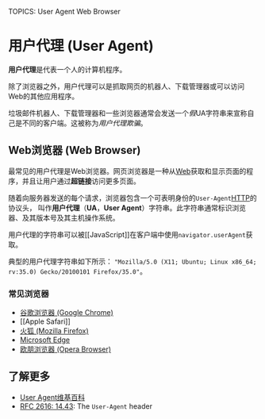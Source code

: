TOPICS: User Agent
        Web Browser

# 用户代理 (User Agent)

**用户代理**是代表一个人的计算机程序。

除了浏览器之外，用户代理可以是抓取网页的机器人、下载管理器或可以访问Web的其他应用程序。

垃圾邮件机器人、下载管理器和一些浏览器通常会发送一个*假*UA字符串来宣称自己是不同的客户端。这被称为*用户代理欺骗*。

## Web浏览器 (Web Browser)

最常见的用户代理是Web浏览器。网页浏览器是一种从[Web](/zh-hans/glossary/World_Wide_Web)获取和显示页面的程序，并且让用户通过**超链接**访问更多页面。

随着向服务器发送的每个请求，浏览器包含一个可表明身份的`User-Agent`[HTTP](/zh-hans/glossary/HyperText_Transfer_Protocol)的协议头，
叫作**用户代理**（**UA**，**User Agent**）字符串。此字符串通常标识浏览器、及其版本号及其主机操作系统。

用户代理的字符串可以被[[JavaScript]]在客户端中使用`navigator.userAgent`获取。

典型的用户代理字符串如下所示： `"Mozilla/5.0 (X11; Ubuntu; Linux x86_64; rv:35.0) Gecko/20100101 Firefox/35.0"`。

### 常见浏览器

- [谷歌浏览器 (Google Chrome)](/zh-hans/glossary/Google_Chrome_Browser)
- [[Apple Safari]]
- [火狐 (Mozilla Firefox)](/zh-hans/glossary/Mozilla_Firefox)
- [Microsoft Edge](https://www.microsoft.com/windows/microsoft-edge)
- [欧朋浏览器 (Opera Browser)](http://www.opera.com/)

## 了解更多

- [User Agent维基百科](https://en.wikipedia.org/wiki/User%20agent)
- [RFC 2616: 14.43](https://tools.ietf.org/html/rfc2616): The `User-Agent` header
